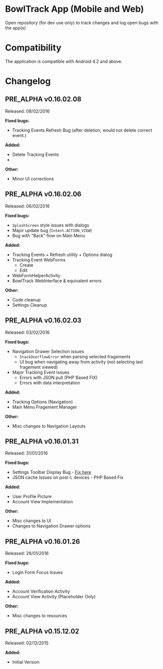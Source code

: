 # BowlTrack App (Mobile and Web)

Open repository (for dev use only) to track changes and log open bugs with the app(s)

# Compatibility

The application is compatible with Android 4.2 and above.

# Changelog

## PRE_ALPHA v0.16.02.08
Released: 08/02/2016

**Fixed bugs:**

- Tracking Events Refresh Bug (after deletion, would not delete correct event.)

**Added:**

- Delete Tracking Events
- 
**Other:**

- Minor UI corrections

## PRE_ALPHA v0.16.02.06
Released: 06/02/2016

**Fixed bugs:**

- `SplashScreen` style issues with dialogs
- Major update bug (`Intent.ACTION_VIEW`)
- Bug with "Back" flow on Main Menu

**Added:**

- Tracking Events + Refresh utility + Options dialog
- Tracking Event WebForms
  - Create
  - Edit
- WebFormHelperActivity
- BowlTrack WebInterface & equivalent errors

**Other:**

- Code cleanup
- Settings Cleanup

## PRE_ALPHA v0.16.02.03
Released: 03/02/2016

**Fixed bugs:**

- Navigation Drawer Selection issues
  - `StackOverflowError` when parsing selected fragements
  - UI bug when navigating away from activity (not selecting last fragement viewed)
- Major Tracking Event Issues
  - Errors with JSON pull (PHP Based FIX)
  - Errors with data interpretation

**Added:**

- Tracking Options (Navigation)
- Main Menu Fragement Manager

**Other:**

- Misc changes to Navigation Layouts

## PRE_ALPHA v0.16.01.31
Released: 31/01/2016

**Fixed bugs:**

- Settings Toolbar Display Bug - [Fix here](https://github.com/davcpas1234/MaterialSettings/issues/1)
- JSON cache Issues on post-L devices - PHP Based Fix

**Added:**

- User Profile Picture
- Account View Implementation

**Other:**

- Misc changes to UI
- Changes to Navigation Drawer options


## PRE_ALPHA v0.16.01.26
Released: 26/01/2016

**Fixed bugs:**

- Login Form Focus Issues

**Added:**

- Account Verification Activity
- Account View Activity (Placeholder Only)

**Other:**

- Misc changes to resources

## PRE_ALPHA v0.15.12.02
Released: 02/12/2015

**Added:**

- Initial Version
